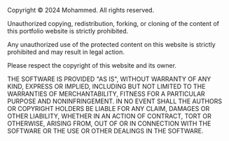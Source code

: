 Copyright © 2024 Mohammed. All rights reserved.

Unauthorized copying, redistribution, forking, or cloning of the content of this portfolio website is strictly prohibited.

Any unauthorized use of the protected content on this website is strictly prohibited and may result in legal action.

Please respect the copyright of this website and its owner.

THE SOFTWARE IS PROVIDED "AS IS", WITHOUT WARRANTY OF ANY KIND, EXPRESS OR IMPLIED, INCLUDING BUT NOT LIMITED TO THE WARRANTIES OF MERCHANTABILITY, FITNESS FOR A PARTICULAR PURPOSE AND NONINFRINGEMENT. IN NO EVENT SHALL THE AUTHORS OR COPYRIGHT HOLDERS BE LIABLE FOR ANY CLAIM, DAMAGES OR OTHER LIABILITY, WHETHER IN AN ACTION OF CONTRACT, TORT OR OTHERWISE, ARISING FROM, OUT OF OR IN CONNECTION WITH THE SOFTWARE OR THE USE OR OTHER DEALINGS IN THE SOFTWARE.
